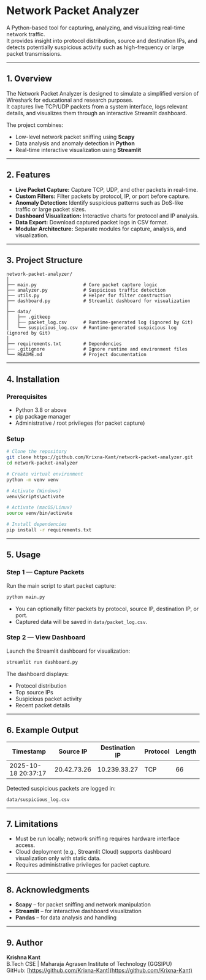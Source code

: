 # Network Packet Analyzer

A Python-based tool for capturing, analyzing, and visualizing real-time network traffic.  
It provides insight into protocol distribution, source and destination IPs, and detects potentially suspicious activity such as high-frequency or large packet transmissions.

---

## 1. Overview

The Network Packet Analyzer is designed to simulate a simplified version of Wireshark for educational and research purposes.  
It captures live TCP/UDP packets from a system interface, logs relevant details, and visualizes them through an interactive Streamlit dashboard.

The project combines:
- Low-level network packet sniffing using **Scapy**
- Data analysis and anomaly detection in **Python**
- Real-time interactive visualization using **Streamlit**

---

## 2. Features

- **Live Packet Capture:** Capture TCP, UDP, and other packets in real-time.
- **Custom Filters:** Filter packets by protocol, IP, or port before capture.
- **Anomaly Detection:** Identify suspicious patterns such as DoS-like traffic or large packet sizes.
- **Dashboard Visualization:** Interactive charts for protocol and IP analysis.
- **Data Export:** Download captured packet logs in CSV format.
- **Modular Architecture:** Separate modules for capture, analysis, and visualization.

---

## 3. Project Structure

```
network-packet-analyzer/
│
├── main.py                 # Core packet capture logic
├── analyzer.py             # Suspicious traffic detection
├── utils.py                # Helper for filter construction
├── dashboard.py            # Streamlit dashboard for visualization
│
├── data/
│   ├── .gitkeep
│   ├── packet_log.csv      # Runtime-generated log (ignored by Git)
│   └── suspicious_log.csv  # Runtime-generated suspicious log (ignored by Git)
│
├── requirements.txt        # Dependencies
├── .gitignore              # Ignore runtime and environment files
└── README.md               # Project documentation
```

---

## 4. Installation

### Prerequisites
- Python 3.8 or above  
- pip package manager  
- Administrative / root privileges (for packet capture)

### Setup
```bash
# Clone the repository
git clone https://github.com/Krixna-Kant/network-packet-analyzer.git
cd network-packet-analyzer

# Create virtual environment
python -m venv venv

# Activate (Windows)
venv\Scripts\activate

# Activate (macOS/Linux)
source venv/bin/activate

# Install dependencies
pip install -r requirements.txt
```

---

## 5. Usage

### Step 1 — Capture Packets
Run the main script to start packet capture:

```bash
python main.py
```

- You can optionally filter packets by protocol, source IP, destination IP, or port.
- Captured data will be saved in `data/packet_log.csv`.

### Step 2 — View Dashboard
Launch the Streamlit dashboard for visualization:

```bash
streamlit run dashboard.py
```

The dashboard displays:
- Protocol distribution
- Top source IPs
- Suspicious packet activity
- Recent packet details

---

## 6. Example Output

| Timestamp           | Source IP     | Destination IP | Protocol | Length |
|---------------------|---------------|----------------|----------|--------|
| 2025-10-18 20:37:17 | 20.42.73.26   | 10.239.33.27   | TCP      | 66     |

Detected suspicious packets are logged in:
```
data/suspicious_log.csv
```

---

## 7. Limitations

- Must be run locally; network sniffing requires hardware interface access.
- Cloud deployment (e.g., Streamlit Cloud) supports dashboard visualization only with static data.
- Requires administrative privileges for packet capture.

---

## 8. Acknowledgments

- **Scapy** – for packet sniffing and network manipulation
- **Streamlit** – for interactive dashboard visualization
- **Pandas** – for data analysis and handling

---

## 9. Author

**Krishna Kant**  
B.Tech CSE | Maharaja Agrasen Institute of Technology (GGSIPU)  
GitHub: [https://github.com/Krixna-Kant](https://github.com/Krixna-Kant)
